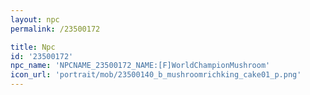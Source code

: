 ```yaml
---
layout: npc
permalink: /23500172

title: Npc
id: '23500172'
npc_name: 'NPCNAME_23500172_NAME:[F]WorldChampionMushroom'
icon_url: 'portrait/mob/23500140_b_mushroomrichking_cake01_p.png'
---
```

